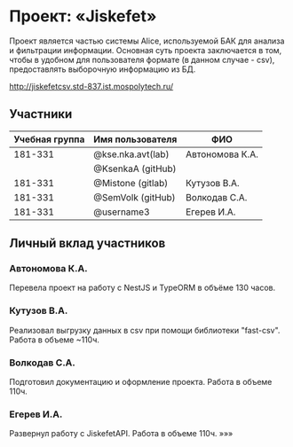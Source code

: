 # Проект: «Jiskefet»

Проект является частью системы Alice, используемой БАК для анализа и фильтрации информации.
Основная суть проекта заключается в том, чтобы в удобном для пользователя формате (в данном случае - csv), предоставлять выборочную информацию из БД.

http://jiskefetcsv.std-837.ist.mospolytech.ru/

## Участники

| Учебная группа | Имя пользователя | ФИО                      |
|----------------|------------------|--------------------------|
| 181-331        | @kse.nka.avt(lab)| Автономова К.А.          |
|                | @KsenkaA (gitHub)|                          |
| 181-331        | @Mistone (gitlab)| Кутузов В.А.             |
| 181-331        | @SemVolk (gitHub)| Волкодав С.А.            |
| 181-331        | @username3       | Егерев И.А.              |

## Личный вклад участников

### Автономова К.А.

Перевела проект на работу с NestJS и TypeORM в объёме 130 часов.

### Кутузов В.А.

Реализовал выгрузку данных в csv при помощи библиотеки "fast-csv". Работа в объеме ~110ч. 

### Волкодав С.А.

Подготовил документацию и оформление проекта. Работа в объеме 110ч.

### Егерев И.А.

Развернул работу с JiskefetAPI. Работа в объеме 110ч.
»»»
